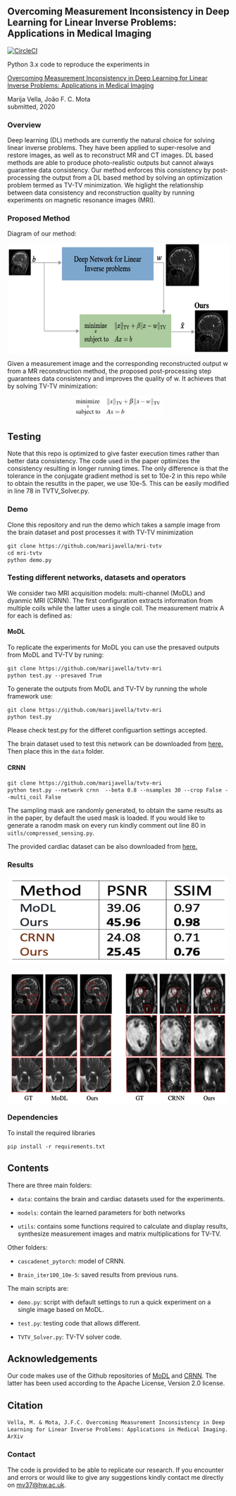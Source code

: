 ## Overcoming Measurement Inconsistency in Deep Learning for Linear Inverse Problems: Applications in Medical Imaging ##

[![CircleCI](https://circleci.com/gh/marijavella/mri-tvtv.svg?style=svg)](https://app.circleci.com/pipelines/github/marijavella/mri-tvtv)

Python 3.x code to reproduce the experiments in

[Overcoming Measurement Inconsistency in Deep Learning for Linear Inverse Problems: Applications in Medical Imaging](https://arxiv.org/abs/2011.14387)

Marija Vella, João F. C. Mota<br/>
submitted, 2020

### Overview ###

Deep learning (DL) methods are currently the natural choice for solving linear inverse problems. They have been applied to super-resolve and restore images, as well as to reconstruct MR and CT images. DL based methods are able to produce photo-realistic outputs but cannot always guarantee data consistency. Our method enforces this consistency by post-processing the output from a DL based method by solving an optimization problem termed as TV-TV minimization. We higlight the relationship between data consistency and reconstruction quality by running experiments on magnetic resonance images (MRI). 

### Proposed Method ###

Diagram of our method: 

<p align="center"><img src="figs/frameworkV3.png" align=middle width=650pt height=250pt/></p>

Given a measurement image and the corresponding reconstructed output w from a MR reconstruction method, the proposed post-processing step guarantees data consistency and improves the quality of w. It achieves that by solving TV-TV minimization:

<p align="center"><img src="figs/TVTVeq.png" align=middle width=200pt height=50pt/></p>


## Testing ##

Note that this repo is optimized to give faster execution times rather than better data consistency. The code used in the paper optimizes the consistency resulting in longer running times. The only difference is that the tolerance in the conjugate gradient method is set to 10e-2 in this repo while to obtain the resutlts in the paper, we use 10e-5. This can be easily modified in line 78 in TVTV_Solver.py. 

### Demo ###

Clone this repository and run the demo which takes a sample image from the brain dataset and post processes it with TV-TV minimization

```
git clone https://github.com/marijavella/mri-tvtv
cd mri-tvtv
python demo.py
```

### Testing different networks, datasets and operators ###

We consider two MRI acquisition models: multi-channel (MoDL) and dyanmic MRI (CRNN). The first configuration extracts information from multiple coils while the latter uses a single coil. The measurement matrix A for each is defined as:

#### MoDL ####

To replicate the experiments for MoDL you can use the presaved outputs from MoDL and TV-TV by runing:
```
git clone https://github.com/marijavella/tvtv-mri
python test.py --presaved True
```
To generate the outputs from MoDL and TV-TV by running the whole framework use:
```
git clone https://github.com/marijavella/tvtv-mri
python test.py 
```
Please check test.py for the differet configuartion settings accepted. 

The brain dataset used to test this network can be downloaded from <a href="https://drive.google.com/file/d/1qp-l9kJbRfQU1W5wCjOQZi7I3T6jwA37/view?usp=sharing"> here.</a> Then place this in the ```data``` folder.</p> 

#### CRNN ####

```
git clone https://github.com/marijavella/tvtv-mri
python test.py --network crnn  --beta 0.8 --nsamples 30 --crop False --multi_coil False
```
The sampling mask are randomly generated, to obtain the same results as in the paper, by default the used mask is loaded. If you would like to generate a ranodm mask on every run kindly comment out line 80 in ```uitls/compressed_sensing.py```. 

The provided cardiac dataset can be also downloaded from <a href="https://github.com/js3611/Deep-MRI-Reconstruction/blob/master/data/cardiac.mat"> here.</a></p>


### Results ###

<p align="center"><img src="figs/results_table.png" align=middle width=500pt height=200pt/></p>

<p align="center"><img src="figs/results.png" align=middle width=500pt height=300pt/></p>

### Dependencies ###

To install the required libraries 

```
pip install -r requirements.txt
```

## Contents ##

There are three main folders:

* ```data```: contains the brain and cardiac datasets used for the experiments.

* ```models```: contain the learned parameters for both networks

* ```utils```: contains some functions required to calculate and display results, synthesize measurement images and matrix multiplications for TV-TV.

Other folders:

* ```cascadenet_pytorch```: model of CRNN.

* ```Brain_iter100_10e-5```: saved results from previous runs.

The main scripts are:

* ```demo.py```: script with default settings to run a quick experiment on a single image based on MoDL.

* ```test.py```: testing code that allows different. 

* ```TVTV_Solver.py```:  TV-TV solver code.

## Acknowledgements ##

Our code makes use of the Github repositories of [MoDL](https://github.com/hkaggarwal/modl) and [CRNN](https://github.com/js3611/Deep-MRI-Reconstruction). The latter has been used according to the Apache License, Version 2.0 license. 

## Citation  ##

```
Vella, M. & Mota, J.F.C. Overcoming Measurement Inconsistency in Deep Learning for Linear Inverse Problems: Applications in Medical Imaging. ArXiv 
```

### Contact ###

The code is provided to be able to replicate our research. If you encounter and errors or would like to give any suggestions kindly contact me directly on mv37@hw.ac.uk.



